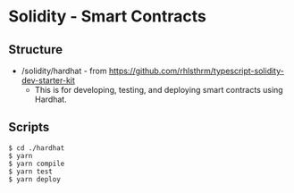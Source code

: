 # Solidity - Smart Contracts

## Structure

- /solidity/hardhat - from https://github.com/rhlsthrm/typescript-solidity-dev-starter-kit
  - This is for developing, testing, and deploying smart contracts using Hardhat.

## Scripts

```
$ cd ./hardhat
$ yarn
$ yarn compile
$ yarn test
$ yarn deploy
```
